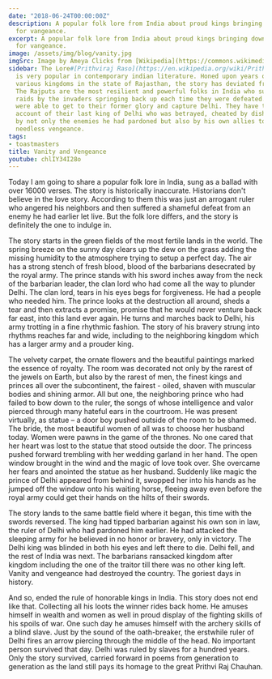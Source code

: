```yaml
---
date: "2018-06-24T00:00:00Z"
description: A popular folk lore from India about proud kings bringing down the country
  for vangeance.
excerpt: A popular folk lore from India about proud kings bringing down the country
  for vangeance.
image: /assets/img/blog/vanity.jpg
imgSrc: Image by Ameya Clicks from [Wikipedia](https://commons.wikimedia.org/wiki/File:Prithviraj_Chauhan_Memorial_by_Ameya_Clicks.jpg)
sidebar: The Lore#[Prithviraj Raso](https://en.wikipedia.org/wiki/Prithviraj_Raso)
  is very popular in contemporary indian literature. Honed upon years of updates by
  various kingdoms in the state of Rajasthan, the story has deviated from history.
  The Rajputs are the most resilient and powerful folks in India who survived multiple
  raids by the invaders springing back up each time they were defeated. They never
  were able to get to their former glory and capture Delhi. They have the exaggerated
  account of their last king of Delhi who was betrayed, cheated by dishonorable tactics
  by not only the enemies he had pardoned but also by his own allies to extract out
  needless vengeance.
tags:
- toastmasters
title: Vanity and Vengeance
youtube: chlIY34I28o
---
```


Today I am going to share a popular folk lore in India, sung as a ballad with over 16000 verses. The story is historically inaccurate. Historians don't believe in the love story. According to them this was just an arrogant ruler who angered his neighbors and then suffered a shameful defeat from an enemy he had earlier let live. But the folk lore differs, and the story is definitely the one to indulge in.

The story starts in the green fields of the most fertile lands in the world. The spring breeze on the sunny day clears up the dew on the grass adding the missing humidity to the atmosphere trying to setup a perfect day. The air has a strong stench of fresh blood, blood of the barbarians desecrated by the royal army. The prince stands with his sword inches away from the neck of the barbarian leader, the clan lord who had come all the way to plunder Delhi. The clan lord, tears in his eyes begs for forgiveness. He had a people who needed him. The prince looks at the destruction all around, sheds a tear and then extracts a promise, promise that he would never venture back far east, into this land ever again. He turns and marches back to Delhi, his army trotting in a fine rhythmic fashion. The story of his bravery strung into rhythms reaches far and wide, including to the neighboring kingdom which has a larger army and a prouder king.

The velvety carpet, the ornate flowers and the beautiful paintings marked the essence of royalty. The room was decorated not only by the rarest of the jewels on Earth, but also by the rarest of men, the finest kings and princes all over the subcontinent, the fairest - oiled, shaven with muscular bodies and shining armor. All but one, the neighboring prince who had failed to bow down to the ruler, the songs of whose intelligence and valor pierced through many hateful ears in the courtroom. He was present virtually, as statue – a door boy pushed outside of the room to be shamed. The bride, the most beautiful women of all was to choose her husband today. Women were pawns in the game of the thrones. No one cared that her heart was lost to the statue that stood outside the door. The princess pushed forward trembling with her wedding garland in her hand. The open window brought in the wind and the magic of love took over. She overcame her fears and anointed the statue as her husband. Suddenly like magic the prince of Delhi appeared from behind it, swopped her into his hands as he jumped off the window onto his waiting horse, fleeing away even before the royal army could get their hands on the hilts of their swords.

The story lands to the same battle field where it began, this time with the swords reversed. The king had tipped barbarian against his own son in law, the ruler of Delhi who had pardoned him earlier. He had attacked the sleeping army for he believed in no honor or bravery, only in victory. The Delhi king was blinded in both his eyes and left there to die. Delhi fell, and the rest of India was next. The barbarians ransacked kingdom after kingdom including the one of the traitor till there was no other king left. Vanity and vengeance had destroyed the country. The goriest days in history.

And so, ended the rule of honorable kings in India. This story does not end like that. Collecting all his loots the winner rides back home. He amuses himself in wealth and women as well in proud display of the fighting skills of his spoils of war. One such day he amuses himself with the archery skills of a blind slave. Just by the sound of the oath-breaker, the erstwhile ruler of Delhi fires an arrow piercing through the middle of the head. No important person survived that day. Delhi was ruled by slaves for a hundred years. Only the story survived, carried forward in poems from generation to generation as the land still pays its homage to the great Prithvi Raj Chauhan.
